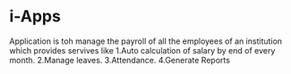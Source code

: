 i-Apps
====
Application is toh manage the payroll of all the employees of an institution which provides servives like 
1.Auto calculation of salary by end of every month.
2.Manage leaves.
3.Attendance.
4.Generate Reports

